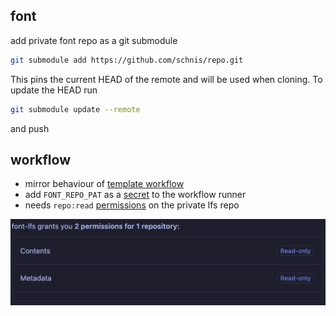 ## font

add private font repo as a git submodule

```bash
git submodule add https://github.com/schnis/repo.git
```

This pins the current HEAD of the remote and will be used when cloning. To update the HEAD run 

```bash
git submodule update --remote
```

and push

## workflow

- mirror behaviour of [template workflow](.github/workflows/build.yaml)
- add `FONT_REPO_PAT` as a [secret](https://docs.github.com/en/actions/how-tos/write-workflows/choose-what-workflows-do/use-secrets) to the workflow runner
 - needs `repo:read` [permissions](https://docs.github.com/en/authentication/keeping-your-account-and-data-secure/managing-your-personal-access-tokens) on the private lfs repo

![PAT permissions](assets/pat.png)
